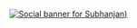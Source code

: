 [![Social banner for Subhanjan](https://github.com/Prithvijeet-Singh-Rathaur/PrithviWorks/blob/main/Header_Intro.png))](https://www.linkedin.com/in/subhanjan-das/)
